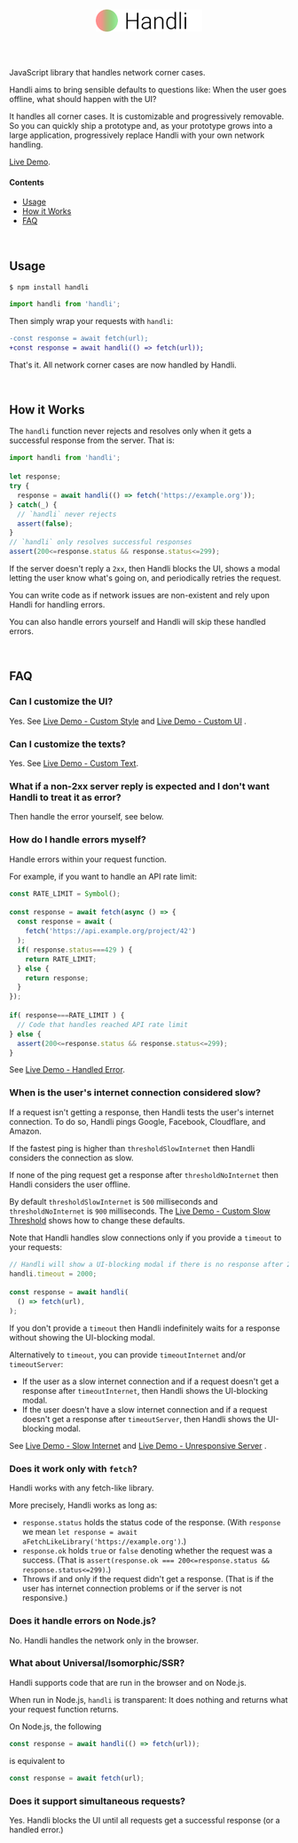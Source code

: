 <br/>
<p align="center">
<a href="/../../#readme">
<img src="https://github.com/brillout/handli/raw/master/logo.svg?sanitize=true" height="40" alt="Handli"/>
</a>
</p>
<br/>
<br/>

JavaScript library that handles network corner cases.

Handli aims to bring sensible defaults to questions like:
When the user goes offline, what should happen with the UI?

It handles all corner cases.
It is customizable and
progressively removable.
So you can quickly ship a prototype and,
as your prototype grows into a large application,
progressively replace Handli with your own network handling.

[Live Demo](https://brillout.github.com/handli).

#### Contents

- [Usage](#usage)
- [How it Works](#how-it-works)
- [FAQ](#faq)

<br/>

## Usage

~~~shell
$ npm install handli
~~~
~~~js
import handli from 'handli';
~~~

Then simply wrap your requests with `handli`:

~~~diff
-const response = await fetch(url);
+const response = await handli(() => fetch(url));
~~~

That's it.
All network corner cases are now handled by Handli.

<br/>

## How it Works

The `handli` function never rejects and resolves only when it gets a successful response from the server.
That is:

~~~js
import handli from 'handli';

let response;
try {
  response = await handli(() => fetch('https://example.org'));
} catch(_) {
  // `handli` never rejects
  assert(false);
}
// `handli` only resolves successful responses
assert(200<=response.status && response.status<=299);
~~~

If the server doesn't reply a `2xx`,
then Handli blocks the UI,
shows a modal letting the user know what's going on,
and periodically retries the request.

You can write code as if network issues are non-existent
and rely upon Handli for handling errors.

You can also handle errors yourself
and Handli will skip these handled errors.

<br/>

## FAQ

### Can I customize the UI?

Yes.
See
[Live Demo - Custom Style](https://brillout.github.com/handli#custom-style)
and
[Live Demo - Custom UI](https://brillout.github.com/handli#custom-ui)
.

### Can I customize the texts?

Yes.
See [Live Demo - Custom Text](https://brillout.github.com/handli#custom-text).

### What if a non-2xx server reply is expected and I don't want Handli to treat it as error?

Then handle the error yourself,
see below.

### How do I handle errors myself?

Handle errors within your request function.

For example, if you want to handle an API rate limit:
~~~js
const RATE_LIMIT = Symbol();

const response = await fetch(async () => {
  const response = await (
    fetch('https://api.example.org/project/42')
  );
  if( response.status===429 ) {
    return RATE_LIMIT;
  } else {
    return response;
  }
});

if( response===RATE_LIMIT ) {
  // Code that handles reached API rate limit
} else {
  assert(200<=response.status && response.status<=299);
}
~~~

See [Live Demo - Handled Error](https://brillout.github.com/handli#handled-error).

### When is the user's internet connection considered slow?

If a request isn't getting a response,
then Handli tests the user's internet connection.
To do so, Handli pings
Google,
Facebook,
Cloudflare, and
Amazon.

If the fastest ping is higher than `thresholdSlowInternet` then
Handli considers the connection as slow.

If none of the ping request get a response after `thresholdNoInternet` then Handli
considers the user offline.

By default `thresholdSlowInternet` is `500` milliseconds and `thresholdNoInternet` is `900` milliseconds.
The [Live Demo - Custom Slow Threshold](https://brillout.github.com/handli#custom-slow-threshold) shows how to change these defaults.

Note that Handli handles slow connections only if you provide a `timeout` to your requests:

~~~js
// Handli will show a UI-blocking modal if there is no response after 2 seconds
handli.timeout = 2000;

const response = await handli(
  () => fetch(url),
);
~~~

If you don't provide a `timeout` then
Handli indefinitely waits for a response
without showing the UI-blocking modal.

Alternatively to `timeout`, you can provide `timeoutInternet` and/or `timeoutServer`:
 - If the user as a slow internet connection and
   if a request doesn't get a response after `timeoutInternet`,
   then Handli shows the UI-blocking modal.
 - If the user doesn't have a slow internet connection and
   if a request doesn't get a response after `timeoutServer`,
   then Handli shows the UI-blocking modal.

See
[Live Demo - Slow Internet](https://brillout.github.com/handli#slow-internet)
and
[Live Demo - Unresponsive Server](https://brillout.github.com/handli#unresponsive-server)
.

### Does it work only with `fetch`?

Handli works with any fetch-like library.

More precisely, Handli works as long as:
 - `response.status` holds the status code of the response.
   (With `response` we mean `let response = await aFetchLikeLibrary('https://example.org')`.)
 - `response.ok` holds `true` or `false` denoting whether the request was a success.
   (That is `assert(response.ok === 200<=response.status && response.status<=299)`.)
 - Throws if and only if the request didn't get a response.
   (That is if the user has internet connection problems or if the server is not responsive.)

### Does it handle errors on Node.js?

No.
Handli handles the network only in the browser.

### What about Universal/Isomorphic/SSR?

Handli supports code that are run in the browser and on Node.js.

When run in Node.js, `handli` is transparent:
It does nothing and returns what your request function returns.

On Node.js, the following

~~~js
const response = await handli(() => fetch(url));
~~~

is equivalent to

~~~js
const response = await fetch(url);
~~~


### Does it support simultaneous requests?

Yes.
Handli blocks the UI until
all requests get a successful response
(or a handled error.)
